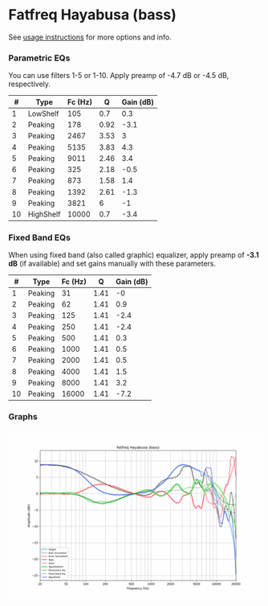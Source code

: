 # Fatfreq Hayabusa (bass)
See [usage instructions](https://github.com/jaakkopasanen/AutoEq#usage) for more options and info.

### Parametric EQs
You can use filters 1-5 or 1-10. Apply preamp of -4.7 dB or -4.5 dB, respectively.

|   # | Type      |   Fc (Hz) |    Q |   Gain (dB) |
|-----|-----------|-----------|------|-------------|
|   1 | LowShelf  |       105 | 0.7  |         0.3 |
|   2 | Peaking   |       178 | 0.92 |        -3.1 |
|   3 | Peaking   |      2467 | 3.53 |         3   |
|   4 | Peaking   |      5135 | 3.83 |         4.3 |
|   5 | Peaking   |      9011 | 2.46 |         3.4 |
|   6 | Peaking   |       325 | 2.18 |        -0.5 |
|   7 | Peaking   |       873 | 1.58 |         1.4 |
|   8 | Peaking   |      1392 | 2.61 |        -1.3 |
|   9 | Peaking   |      3821 | 6    |        -1   |
|  10 | HighShelf |     10000 | 0.7  |        -3.4 |

### Fixed Band EQs
When using fixed band (also called graphic) equalizer, apply preamp of **-3.1 dB** (if available) and set gains manually with these parameters.

|   # | Type    |   Fc (Hz) |    Q |   Gain (dB) |
|-----|---------|-----------|------|-------------|
|   1 | Peaking |        31 | 1.41 |        -0   |
|   2 | Peaking |        62 | 1.41 |         0.9 |
|   3 | Peaking |       125 | 1.41 |        -2.4 |
|   4 | Peaking |       250 | 1.41 |        -2.4 |
|   5 | Peaking |       500 | 1.41 |         0.3 |
|   6 | Peaking |      1000 | 1.41 |         0.5 |
|   7 | Peaking |      2000 | 1.41 |         0.5 |
|   8 | Peaking |      4000 | 1.41 |         1.5 |
|   9 | Peaking |      8000 | 1.41 |         3.2 |
|  10 | Peaking |     16000 | 1.41 |        -7.2 |

### Graphs
![](./Fatfreq%20Hayabusa%20(bass).png)
